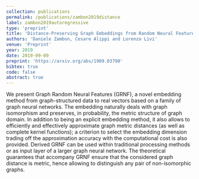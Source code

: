 ```yaml
---
collection: publications
permalink: /publications/zambon2019distance
label: zambon2019autoregressive
type: 'preprint'
title: 'Distance-Preserving Graph Embeddings from Random Neural Features'
authors: 'Daniele Zambon, Cesare Alippi and Lorenzo Livi'
venue: 'Preprint'
year: 2019
date: 2019-09-09
preprint: 'https://arxiv.org/abs/1909.03790'
bibtex: true
code: false
abstract: true
---
```

We present Graph Random Neural Features (GRNF), a novel embedding method from graph-structured data to real vectors based on a family of graph neural networks. The embedding naturally deals with graph isomorphism and preserves, in probability, the metric structure of graph domain. In addition to being an explicit embedding method, it also allows to efficiently and effectively approximate graph metric distances (as well as complete kernel functions); a criterion to select the embedding dimension trading off the approximation accuracy with the computational cost is also provided. Derived GRNF can be used within traditional processing methods or as input layer of a larger graph neural network. The theoretical guarantees that accompany GRNF ensure that the considered graph distance is metric, hence allowing to distinguish any pair of non-isomorphic graphs. 